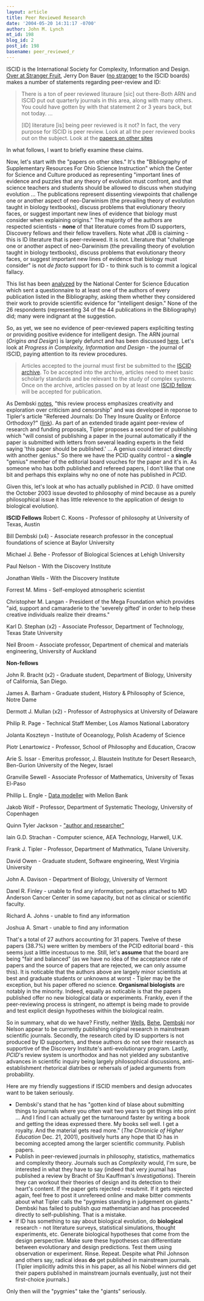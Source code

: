 ```yaml
---
layout: article
title: Peer Reviewed Research
date: '2004-05-20 14:31:17 -0700'
author: John M. Lynch
mt_id: 198
blog_id: 2
post_id: 198
basename: peer_reviewed_r
---
```

ISCID is the International Society for Complexity, Information and Design. [Over at Stranger Fruit](http://darwin.bc.asu.edu/blog/index.php?p=101), Jerry Don Bauer ([no stranger](http://www.iscid.org/ubbcgi/ultimatebb.cgi?ubb=recent_user_posts;u=00000756) to the ISCID boards) makes a number of statements regarding peer-review and ID:

> There is a ton of peer reviewed lituraure \[sic\] out there-Both ARN and ISCID put out quarterly journals in this area, along with many others. You could have gotten by with that statement 2 or 3 years back, but not today. ...
> 
> \[ID\] literature \[is\] being peer reviewed is it not? In fact, the very purpose for ISCID is peer review. Look at all the peer reviewed books out on the subject. Look at the [papers on other sites](http://www.discovery.org/scripts/viewDB/index.php?program=CSC%20Responses&amp;command=view&amp;id=1127)

In what follows, I want to briefly examine these claims. 

Now, let's start with the "papers on other sites." It's the "Bibliography of Supplementary Resources For Ohio Science Instruction" which the Center for Science and Culture produced as representing "important lines of evidence and puzzles that any theory of evolution must confront, and that science teachers and students should be allowed to discuss when studying evolution ... The publications represent dissenting viewpoints that challenge one or another aspect of neo-Darwinism (the prevailing theory of evolution taught in biology textbooks), discuss problems that evolutionary theory faces, or suggest important new lines of evidence that biology must consider when explaining origins." The majority of the authors are respected scientists - **none** of that literature comes from ID supporters, Discovery fellows and their fellow travellers. Note what JDB is claiming - this is ID literature that is peer-reviewed. It is not. Literature that "challenge one or another aspect of neo-Darwinism (the prevailing theory of evolution taught in biology textbooks), discuss problems that evolutionary theory faces, or suggest important new lines of evidence that biology must consider" is not _de facto_ support for ID - to think such is to commit a logical fallacy. 

This list has been [analyzed](http://www.ncseweb.org/resources/articles/3878_analysis_of_the_discovery_inst_4_5_2002.asp)  by the National Center for Science Education which sent a questionnaire to at least one of the authors of every publication listed in the Bibliography, asking them whether they considered their work to provide scientific evidence for "intelligent design." None of the 26 respondents (representing 34 of the 44 publications in the Bibliography) did; many were indignant at the suggestion.

So, as yet, we see no evidence of peer-reviewed papers expliciting testing or providing positive evidence for intelligent design. The ARN journal (_Origins and Design_) is largely defunct and has been discussed [here](http://www.pandasthumb.org/pt-archives/000202.html). Let's look at _Progress in Complexity, Information and Design_ - the journal of ISCID, paying attention to its review procedures. 

> Articles accepted to the journal must first be submitted to the [ISCID archive](http://www.iscid.org/archive.php). To be accepted into the archive, articles need to meet basic scholarly standards and be relevant to the study of complex systems. Once on the archive, articles passed on by at least one [ISCID fellow](http://www.iscid.org/fellows.php) will be accepted for publication.

As Dembski [notes](http://www.iscid.org/pcid/2003/2/1-2/dembski_pcid_policy.php), "this review process emphasizes creativity and exploration over criticism and censorship" and was developed in reponse to Tipler's article "Refereed Journals: Do They Insure Quality or Enforce Orthodoxy?" ([link](http://www.iscid.org/pcid/2003/2/1-2/tipler_refereed_journals.php)). As part of an extended tirade againt peer-review of research and funding proposals, Tipler proposes a second tier of publishing which "will consist of publishing a paper in the journal automatically if the paper is submitted with letters from several leading experts in the field saying 'this paper should be published.' ... A genius could interact directly with another genius." So there we have the PCID quality control - a **single** "genius" member of the editorial board vouches for the paper and it's in. As someone who has both published and refereed papers, I don't like that one bit and perhaps this explains why no one of note has published in _PCID_.

Given this, let's look at who has actually published in _PCID_. (I have omitted the October 2003 issue devoted to philosophy of mind because as a purely philosophical issue it has little relevence to the application of design to biological evolution). 

**ISCID Fellows**
Robert C. Koons - Professor of philosophy at University of Texas, Austin

Bill Dembski (x4) - Associate research professor in the conceptual foundations of science at Baylor University

Michael J. Behe - Professor of Biological Sciences at Lehigh University

Paul Nelson - With the Discovery Institute

Jonathan Wells - With the Discovery Institute

Forrest M. Mims - Self-employed atmospheric scientist

Christopher M. Langan - President of the Mega Foundation which provides "aid, support and camaraderie to the 'severely gifted' in order to help these creative individuals realize their dreams."

Karl D. Stephan (x2) -  Associate Professor, Department of Technology, Texas State University

Neil Broom - Associate professor, Department of chemical and materials engineering, University of Auckland

**Non-fellows**

John R. Bracht (x2) - Graduate student, Department of Biology, University of California, San Diego.

James A. Barham - Graduate student, History & Philosophy of Science, Notre Dame

Dermott J. Mullan (x2) - Professor of Astrophysics at University of Delaware

Philip R. Page -  Technical Staff Member, Los Alamos National Laboratory

Jolanta Koszteyn - Institute of Oceanology, Polish Academy of Science

Piotr Lenartowicz - Professor, School of Philosophy and Education, Cracow

Arie S. Issar - Emeritus professor, J. Blaustein Institute for Desert Research, Ben-Gurion University of the Negev, Israel

Granville Sewell - Associate Professor of Mathematics, University of Texas El-Paso

Phillip L. Engle - [Data modeller](http://www2.xlibris.com/bookstore/author.asp?authorid=1479&amp;bookid=1765) with Mellon Bank

Jakob Wolf - Professor, Department of Systematic Theology, University of Copenhagen

Quinn Tyler Jackson - ["author and researcher"](http://members.shaw.ca/qjackson/)

Iain G.D. Strachan - Computer science, AEA Technology, Harwell, U.K.

Frank J. Tipler - Professor, Department of Mathmatics, Tulane University. 

David Owen - Graduate student, Software engineering, West Virginia University

John A. Davison - Department of Biology, University of Vermont

Darel R. Finley - unable to find any information; perhaps attached to MD Anderson Cancer Center in some capacity, but not as clinical or scientific faculty.

Richard A. Johns - unable to find any information

Joshua A. Smart - unable to find any information

That's a total of 27 authors accounting for 31 papers. Twelve of these papers (38.7%) were written by members of the PCID editorial board - this seems just a little incestuous to me. Still, let's **assume** that the board are being "fair and balanced" (as we have no idea of the acceptance rate of papers and the source of papers that are rejected, we can only assume this). It is noticable that the authors above are largely minor scientists at best and graduate students or unknowns at worst - Tipler may be the exception, but his paper offered no science. **Organismal biologists** are notably in the minority. Indeed, equally as noticable is that the papers published offer no new biological data or experiments. Frankly, even if the peer-reviewing process is stringent, no attempt is being made to provide and test explicit design hypotheses within the biological realm. 

So in summary, what do we have? Firstly, neither [Wells](http://www.pandasthumb.org/pt-archives/000187.html), [Behe](http://www.pandasthumb.org/pt-archives/000183.html), [Dembski](http://www.pandasthumb.org/pt-archives/000207.html) nor Nelson appear to be currently publishing original research in mainstream scientific journals. Secondly, the research cited by ID supporters is not produced by ID supporters, and these authors do not see their research as supportive of the Discovery Institute's anti-evolutionary program. Lastly, _PCID_'s review system is unorthodox and has not yielded any substantive advances in scientific inquiry being largely philosophical discussions, anti-establishment rhetorical diatribes or rehersals of jaded arguments from probability.

Here are my friendly suggestions if ISCID members and design advocates want to be taken seriously. 



* Dembski's stand that he has "gotten kind of blase about submitting things to journals where you often wait two years to get things into print ... And I find I can actually get the turnaround faster by writing a book and getting the ideas expressed there. My books sell well. I get a royalty. And the material gets read more." (_The Chronicle of Higher Education_ Dec. 21, 2001), positively hurts any hope that ID has in becoming accepted among the larger scientific community. Publish papers.
* Publish in peer-reviewed journals in philosophy, statistics, mathematics and complexity theory. Journals such as _Complexity_ would, I'm sure, be interested in what they have to say (indeed that very journal has published a review by Bracht of Stu Kauffman's _Investigations_). Therein they can workout their theories of design and its detection to their heart's content. If the paper gets rejected - resubmit. If it gets rejected again, feel free to post it unrefereed online and make bitter comments about what Tipler calls the "pygmies standing in judgement on giants." Dembski has failed to publish _qua_ mathematician and has proceeded directly to self-publishing. That is a mistake.
* If ID has something to say about biological evolution, do **biological** research - not literature surveys, statistical simulations, thought experiments, etc. Generate biological hypotheses that come from the design perspective. Make sure these hypotheses can differentiate between evolutionary and design predictions. Test them using observation or experiment. Rinse. Repeat. Despite what Phil Johnson and others say, radical ideas **do** get published in mainstream journals. (Tipler implicitly admits this in his paper, as all his Nobel winners did get their papers published in mainstream journals eventually, just not their first-choice journals.)


Only then will the "pygmies" take the "giants" seriously.
